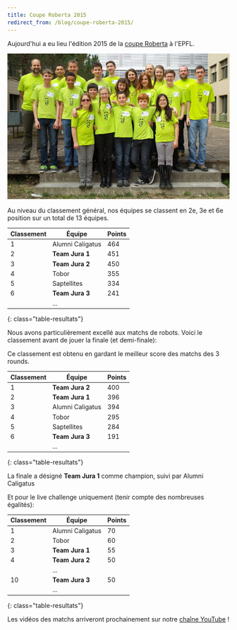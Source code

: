 ```yaml
---
title: Coupe Roberta 2015
redirect_from: /blog/coupe-roberta-2015/
---
```


Aujourd'hui a eu lieu l'édition 2015 de la [coupe Roberta](http://roberta.epfl.ch/) à l'EPFL.

![Photo](/media/posts/2015-03-28-club-au-complet.jpg)

Au niveau du classement général, nos équipes se classent en 2e, 3e et 6e position sur un total de 13 équipes.

| Classement | Équipe           | Points |
| ---------- | ---------------- | ------ |
| 1          | Alumni Caligatus | 464    |
| 2          | **Team Jura 1**  | 451    |
| 3          | **Team Jura 2**  | 450    |
| 4          | Tobor            | 355    |
| 5          | Saptellites      | 334    |
| 6          | **Team Jura 3**  | 241    |
|            | ...              |        |
{: class="table-resultats"}

Nous avons particulièrement excellé aux matchs de robots. Voici le classement avant de jouer la finale (et demi-finale):

Ce classement est obtenu en gardant le meilleur score des matchs des 3 rounds.

| Classement | Équipe           | Points |
| ---------- | ---------------- | ------ |
| 1          | **Team Jura 2**  | 400    |
| 2          | **Team Jura 1**  | 396    |
| 3          | Alumni Caligatus | 394    |
| 4          | Tobor            | 295    |
| 5          | Saptellites      | 284    |
| 6          | **Team Jura 3**  | 191    |
|            | ...              |        |
{: class="table-resultats"}

La finale a désigné **Team Jura 1** comme champion, suivi par Alumni Caligatus

Et pour le live challenge uniquement (tenir compte des nombreuses égalités):

| Classement | Équipe           | Points |
| ---------- | ---------------- | ------ |
| 1          | Alumni Caligatus | 70     |
| 2          | Tobor            | 60     |
| 3          | **Team Jura 1**  | 55     |
| 4          | **Team Jura 2**  | 50     |
|            | ...              |        |
| 10         | **Team Jura 3**  | 50     |
|            | ...              |        |
{: class="table-resultats"}

Les vidéos des matchs arriveront prochainement sur notre [chaîne YouTube](https://www.youtube.com/user/robotsju) !
